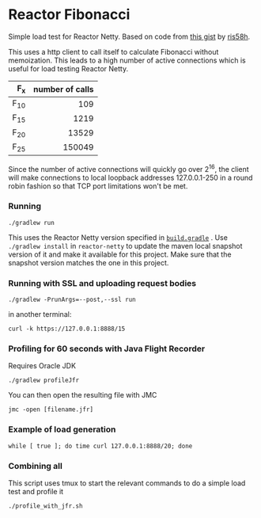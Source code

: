 # Reactor Fibonacci

Simple load test for Reactor Netty. Based on code from [this gist](https://gist.github.com/ris58h/9a3322c7e2989015e3dc09370b42ff7b) by [ris58h](https://github.com/ris58h).

This uses a http client to call itself to calculate Fibonacci without memoization. This leads to a high number of active connections which is useful for load testing Reactor Netty.

| F<sub>x</sub> | number of calls |
|----:|-------:|
| F<sub>10</sub> | 109 |
| F<sub>15</sub> | 1219 |
| F<sub>20</sub> | 13529 |
| F<sub>25</sub> | 150049 |

Since the number of active connections will quickly go over 2<sup>16</sup>, the client will make connections to local loopback addresses 127.0.0.1-250 in a round robin fashion so that TCP port limitations won't be met.

### Running

```
./gradlew run
```
This uses the Reactor Netty version specified in [`build.gradle`](build.gradle) . 
Use `./gradlew install` in `reactor-netty` to update the maven local snapshot version of it and make it available for this project. Make sure that the snapshot version matches the one in this project.

### Running with SSL and uploading request bodies

```
./gradlew -PrunArgs=--post,--ssl run
```

in another terminal:
```
curl -k https://127.0.0.1:8888/15
```

### Profiling for 60 seconds with Java Flight Recorder

Requires Oracle JDK

```
./gradlew profileJfr
```
You can then open the resulting file with JMC
```
jmc -open [filename.jfr]
```

### Example of load generation

```
while [ true ]; do time curl 127.0.0.1:8888/20; done
```

### Combining all

This script uses tmux to start the relevant commands to do a simple load test and profile it

```
./profile_with_jfr.sh
```